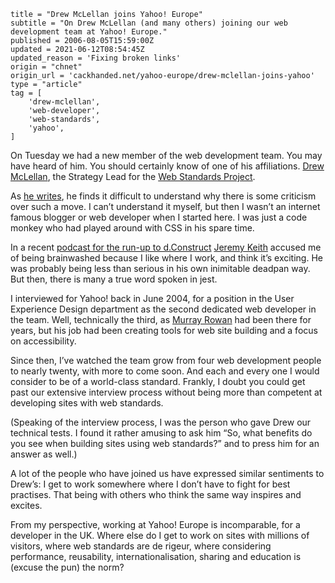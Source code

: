 ```
title = "Drew McLellan joins Yahoo! Europe"
subtitle = "On Drew McLellan (and many others) joining our web development team at Yahoo! Europe."
published = 2006-08-05T15:59:00Z
updated = 2021-06-12T08:54:45Z
updated_reason = 'Fixing broken links'
origin = "chnet"
origin_url = 'cackhanded.net/yahoo-europe/drew-mclellan-joins-yahoo'
type = "article"
tag = [
    'drew-mclellan',
    'web-developer',
    'web-standards',
    'yahoo',
]
```

On Tuesday we had a new member of the web development team. You may have heard
of him. You should certainly know of one of his affiliations. [Drew
McLellan][dm], the Strategy Lead for the [Web Standards Project][wasp].

As [he writes][jy], he finds it difficult to understand why there is some
criticism over such a move. I can’t understand it myself, but then I wasn’t an
internet famous blogger or web developer when I started here. I was just a
code monkey who had played around with CSS in his spare time.

In a recent [podcast for the run-up to d.Construct][dc] [Jeremy Keith][jk]
accused me of being brainwashed because I like where I work, and think it’s
exciting. He was probably being less than serious in his own inimitable
deadpan way. But then, there is many a true word spoken in jest.

I interviewed for Yahoo! back in June 2004, for a position in the User
Experience Design department as the second dedicated web developer in the
team. Well, technically the third, as [Murray Rowan][mr] had been there for
years, but his job had been creating tools for web site building and a focus
on accessibility.

Since then, I’ve watched the team grow from four web development people to
nearly twenty, with more to come soon. And each and every one I would consider
to be of a world-class standard. Frankly, I doubt you could get past our
extensive interview process without being more than competent at developing
sites with web standards.

(Speaking of the interview process, I was the person who gave Drew our
technical tests. I found it rather amusing to ask him “So, what benefits do
you see when building sites using web standards?” and to press him for an
answer as well.)

A lot of the people who have joined us have expressed similar sentiments to
Drew’s: I get to work somewhere where I don’t have to fight for best
practises. That being with others who think the same way inspires and excites.

From my perspective, working at Yahoo! Europe is incomparable, for a developer
in the UK. Where else do I get to work on sites with millions of visitors,
where web standards are de rigeur, where considering performance, reusability,
internationalisation, sharing and education is (excuse the pun) the norm?


[dc]: https://2006.dconstruct.org/podcast/
[dm]: https://allinthehead.com
[jk]: https://adactio.com
[jy]: https://allinthehead.com/retro/297/joining-yahoo
[mr]: https://flickr.com/photos/ptg/169488376/
[wasp]: https://webstandards.org/
